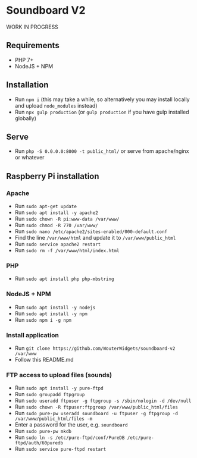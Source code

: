 Soundboard V2
=============
WORK IN PROGRESS

Requirements
------------
- PHP 7+
- NodeJS + NPM

Installation
------------
- Run `npm i` (this may take a while, so alternatively you may install locally and upload `node_modules` instead)
- Run `npx gulp production` (or `gulp production` if you have gulp installed globally)

Serve
-----
- Run `php -S 0.0.0.0:8000 -t public_html/` or serve from apache/nginx or whatever

Raspberry Pi installation
-------------------------

### Apache
- Run `sudo apt-get update`
- Run `sudo apt install -y apache2`
- Run `sudo chown -R pi:www-data /var/www/`
- Run `sudo chmod -R 770 /var/www/`
- Run `sudo nano /etc/apache2/sites-enabled/000-default.conf`
- Find the line `/var/www/html` and update it to `/var/www/public_html`
- Run `sudo service apache2 restart`
- Run `sudo rm -f /var/www/html/index.html`

### PHP
- Run `sudo apt install php php-mbstring`

### NodeJS + NPM
- Run `sudo apt install -y nodejs`
- Run `sudo apt install -y npm`
- Run `sudo npm i -g npm`

### Install application
- Run `git clone https://github.com/WouterWidgets/soundboard-v2 /var/www`
- Follow this README.md

### FTP access to upload files (sounds)
- Run `sudo apt install -y pure-ftpd`
- Run `sudo groupadd ftpgroup`
- Run `sudo useradd ftpuser -g ftpgroup -s /sbin/nologin -d /dev/null`
- Run `sudo chown -R ftpuser:ftpgroup /var/www/public_html/files`
- Run `sudo pure-pw useradd soundboard -u ftpuser -g ftpgroup -d /var/www/public_html/files -m`
- Enter a password for the user, e.g. `soundboard`
- Run `sudo pure-pw mkdb`
- Run `sudo ln -s /etc/pure-ftpd/conf/PureDB /etc/pure-ftpd/auth/60puredb`
- Run `sudo service pure-ftpd restart`
